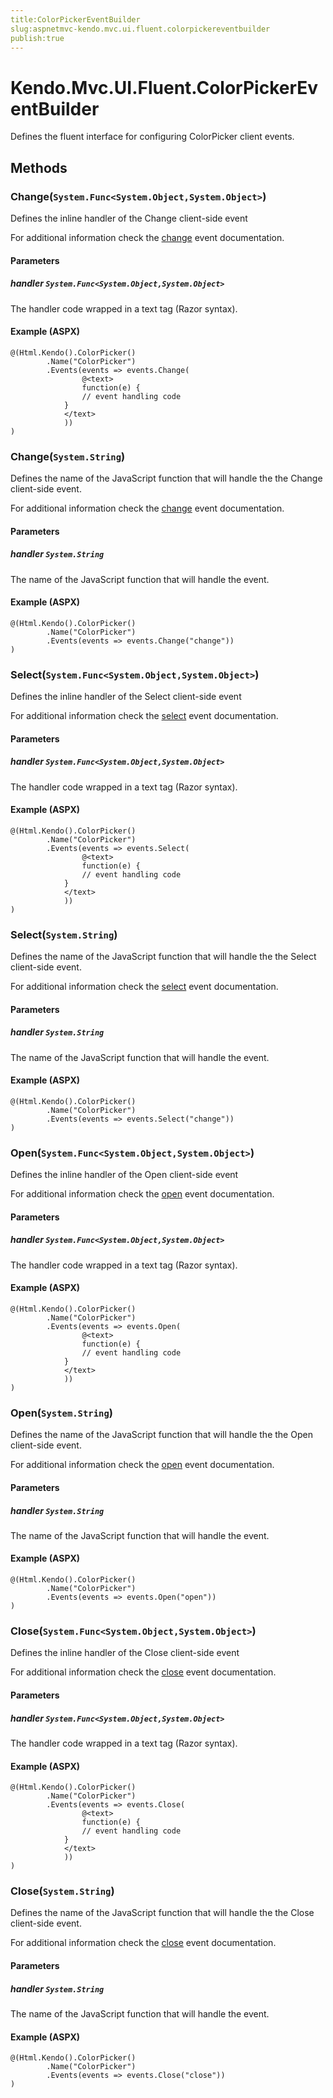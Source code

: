 ```yaml
---
title:ColorPickerEventBuilder
slug:aspnetmvc-kendo.mvc.ui.fluent.colorpickereventbuilder
publish:true
---
```


# Kendo.Mvc.UI.Fluent.ColorPickerEventBuilder
Defines the fluent interface for configuring ColorPicker client events.



## Methods

### Change(`System.Func<System.Object,System.Object>`)
Defines the inline handler of the Change client-side event

For additional information check the [change](/api/web/colorpicker#events-change) event documentation.


#### Parameters

##### handler `System.Func<System.Object,System.Object>`
The handler code wrapped in a text tag (Razor syntax).




#### Example (ASPX)
    @(Html.Kendo().ColorPicker()
            .Name("ColorPicker")
            .Events(events => events.Change(
                    @<text>
                    function(e) {
                    // event handling code
                }
                </text>
                ))
    )


### Change(`System.String`)
Defines the name of the JavaScript function that will handle the the Change client-side event.

For additional information check the [change](/api/web/colorpicker#events-change) event documentation.


#### Parameters

##### handler `System.String`
The name of the JavaScript function that will handle the event.




#### Example (ASPX)
    @(Html.Kendo().ColorPicker()
            .Name("ColorPicker")
            .Events(events => events.Change("change"))
    )


### Select(`System.Func<System.Object,System.Object>`)
Defines the inline handler of the Select client-side event

For additional information check the [select](/api/web/colorpicker#events-select) event documentation.


#### Parameters

##### handler `System.Func<System.Object,System.Object>`
The handler code wrapped in a text tag (Razor syntax).




#### Example (ASPX)
    @(Html.Kendo().ColorPicker()
            .Name("ColorPicker")
            .Events(events => events.Select(
                    @<text>
                    function(e) {
                    // event handling code
                }
                </text>
                ))
    )


### Select(`System.String`)
Defines the name of the JavaScript function that will handle the the Select client-side event.

For additional information check the [select](/api/web/colorpicker#events-select) event documentation.


#### Parameters

##### handler `System.String`
The name of the JavaScript function that will handle the event.




#### Example (ASPX)
    @(Html.Kendo().ColorPicker()
            .Name("ColorPicker")
            .Events(events => events.Select("change"))
    )


### Open(`System.Func<System.Object,System.Object>`)
Defines the inline handler of the Open client-side event

For additional information check the [open](/api/web/colorpicker#events-open) event documentation.


#### Parameters

##### handler `System.Func<System.Object,System.Object>`
The handler code wrapped in a text tag (Razor syntax).




#### Example (ASPX)
    @(Html.Kendo().ColorPicker()
            .Name("ColorPicker")
            .Events(events => events.Open(
                    @<text>
                    function(e) {
                    // event handling code
                }
                </text>
                ))
    )


### Open(`System.String`)
Defines the name of the JavaScript function that will handle the the Open client-side event.

For additional information check the [open](/api/web/colorpicker#events-open) event documentation.


#### Parameters

##### handler `System.String`
The name of the JavaScript function that will handle the event.




#### Example (ASPX)
    @(Html.Kendo().ColorPicker()
            .Name("ColorPicker")
            .Events(events => events.Open("open"))
    )


### Close(`System.Func<System.Object,System.Object>`)
Defines the inline handler of the Close client-side event

For additional information check the [close](/api/web/colorpicker#events-close) event documentation.


#### Parameters

##### handler `System.Func<System.Object,System.Object>`
The handler code wrapped in a text tag (Razor syntax).




#### Example (ASPX)
    @(Html.Kendo().ColorPicker()
            .Name("ColorPicker")
            .Events(events => events.Close(
                    @<text>
                    function(e) {
                    // event handling code
                }
                </text>
                ))
    )


### Close(`System.String`)
Defines the name of the JavaScript function that will handle the the Close client-side event.

For additional information check the [close](/api/web/colorpicker#events-close) event documentation.


#### Parameters

##### handler `System.String`
The name of the JavaScript function that will handle the event.




#### Example (ASPX)
    @(Html.Kendo().ColorPicker()
            .Name("ColorPicker")
            .Events(events => events.Close("close"))
    )



